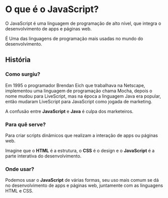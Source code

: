 # O que é o **JavaScript**?

O JavaScript é uma linguagem de programação de alto nível, que integra o desenvolvimento de apps e páginas web.

É Uma das linguagens de programação mais usadas no mundo do desenvolvimento.

## História
### Como surgiu?

Em 1995 o programador Brendan Eich que trabalhava na Netscape, implementou uma linguagem de programação chama Mocha, depois o nome mudou para LiveScript, mas na época a linguagem Java era popular, então mudaram LiveScript para JavaScript como jogada de marketing.

A confusão entre **JavaScript** e **Java** é culpa dos marketeiros.

### Para quê serve?

Para criar scripts dinâmicos que realizam a interação de apps ou páginas web.

Imagine que o **HTML** é a estrutura, o **CSS** é o design e o **JavaScript** é a parte interativa do desenvolvimento.

### Onde usar?

Podemos usar o **JavaScript** de várias formas, seu uso mais comum se dá no desenvolvimento de apps e páginas web, juntamente com as linguagens HTML e CSS.


